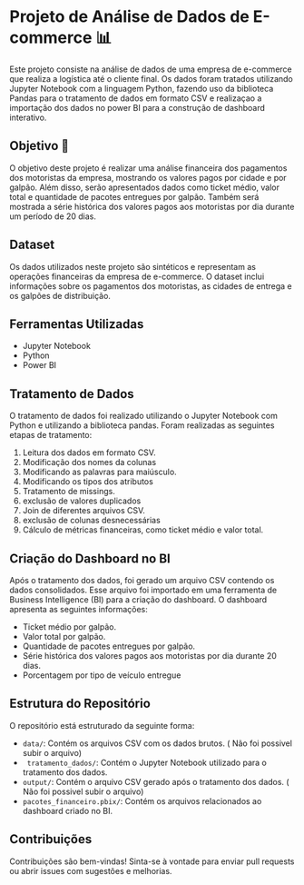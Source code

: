  # Projeto de Análise de Dados de E-commerce 📊

Este projeto consiste na análise de dados de uma empresa de e-commerce que realiza a logística até o cliente final. 
Os dados foram tratados utilizando Jupyter Notebook com a linguagem Python, 
fazendo uso da biblioteca Pandas para o tratamento de dados em formato CSV e realizaçao a importação dos dados
no power BI para a construção de dashboard interativo.

## Objetivo 🎯

O objetivo deste projeto é realizar uma análise financeira dos pagamentos dos motoristas da empresa, mostrando os valores pagos por cidade e por galpão. Além disso, serão apresentados dados como ticket médio, valor total e quantidade de pacotes entregues por galpão. Também será mostrada a série histórica dos valores pagos aos motoristas por dia durante um período de 20 dias.

## Dataset

Os dados utilizados neste projeto são sintéticos e representam as operações financeiras da empresa de e-commerce. O dataset inclui informações sobre os pagamentos dos motoristas, as cidades de entrega e os galpões de distribuição.

## Ferramentas Utilizadas

- Jupyter Notebook
- Python
- Power BI

## Tratamento de Dados

O tratamento de dados foi realizado utilizando o Jupyter Notebook com Python e utilizando a biblioteca pandas. Foram realizadas as seguintes etapas de tratamento:

1. Leitura dos dados em formato CSV.
2. Modificação dos nomes da colunas
3. Modificando as palavras para maiúsculo.
4. Modificando os tipos dos atributos
5. Tratamento de missings.
6. exclusão de valores duplicados 
7. Join de diferentes arquivos CSV.
8. exclusão de colunas desnecessárias
9. Cálculo de métricas financeiras, como ticket médio e valor total.
   

## Criação do Dashboard no BI

Após o tratamento dos dados, foi gerado um arquivo CSV contendo os dados consolidados. Esse arquivo foi importado em uma ferramenta de Business Intelligence (BI) para a criação do dashboard. O dashboard apresenta as seguintes informações:

- Ticket médio por galpão.
- Valor total por galpão.
- Quantidade de pacotes entregues por galpão.
- Série histórica dos valores pagos aos motoristas por dia durante 20 dias.
- Porcentagem por tipo de veículo entregue

## Estrutura do Repositório

O repositório está estruturado da seguinte forma:

- `data/`: Contém os arquivos CSV com os dados brutos. ( Não foi possivel subir o arquivo)
- ` tratamento_dados/`: Contém o Jupyter Notebook utilizado para o tratamento dos dados.
- `output/`: Contém o arquivo CSV gerado após o tratamento dos dados. ( Não foi possivel subir o arquivo)
- `pacotes_financeiro.pbix/`: Contém os arquivos relacionados ao dashboard criado no BI.

## Contribuições

Contribuições são bem-vindas! Sinta-se à vontade para enviar pull requests ou abrir issues com sugestões e melhorias.

